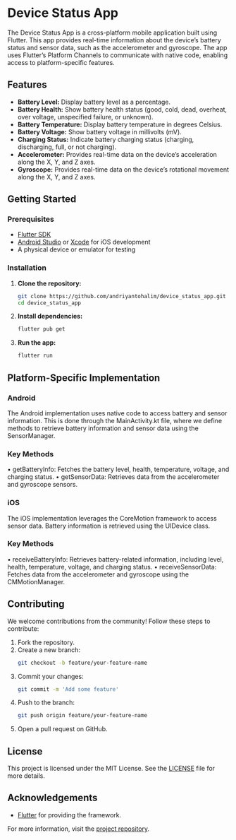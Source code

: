 # Device Status App

The Device Status App is a cross-platform mobile application built using Flutter. This app provides real-time information about the device’s battery status and sensor data, such as the accelerometer and gyroscope. The app uses Flutter’s Platform Channels to communicate with native code, enabling access to platform-specific features.

## Features

- **Battery Level:** Display battery level as a percentage.
- **Battery Health:** Show battery health status (good, cold, dead, overheat, over voltage, unspecified failure, or unknown).
- **Battery Temperature:** Display battery temperature in degrees Celsius.
- **Battery Voltage:** Show battery voltage in millivolts (mV).
- **Charging Status:** Indicate battery charging status (charging, discharging, full, or not charging).
- **Accelerometer:** Provides real-time data on the device’s acceleration along the X, Y, and Z axes.
- **Gyroscope:** Provides real-time data on the device’s rotational movement along the X, Y, and Z axes.

## Getting Started

### Prerequisites

- [Flutter SDK](https://flutter.dev/docs/get-started/install)
- [Android Studio](https://developer.android.com/studio) or [Xcode](https://developer.apple.com/xcode/) for iOS development
- A physical device or emulator for testing

### Installation

1. **Clone the repository:**
   ```bash
   git clone https://github.com/andriyantohalim/device_status_app.git
   cd device_status_app
   ```
2. **Install dependencies:**
    ```bash
    flutter pub get
    ```
3. **Run the app:**
    ```bash
    flutter run
    ```

## Platform-Specific Implementation

### Android
The Android implementation uses native code to access battery and sensor information. This is done through the MainActivity.kt file, where we define methods to retrieve battery information and sensor data using the SensorManager.

### Key Methods
•	getBatteryInfo: Fetches the battery level, health, temperature, voltage, and charging status.
•	getSensorData: Retrieves data from the accelerometer and gyroscope sensors.

### iOS
The iOS implementation leverages the CoreMotion framework to access sensor data. Battery information is retrieved using the UIDevice class.

### Key Methods
•	receiveBatteryInfo: Retrieves battery-related information, including level, health, temperature, voltage, and charging status.
•	receiveSensorData: Fetches data from the accelerometer and gyroscope using the CMMotionManager.

## Contributing

We welcome contributions from the community! Follow these steps to contribute:
1. Fork the repository.
2. Create a new branch:
    ```bash
    git checkout -b feature/your-feature-name
    ```
3. Commit your changes:
    ```bash
    git commit -m 'Add some feature'
    ```
4. Push to the branch:
    ```bash
    git push origin feature/your-feature-name
    ```
5. Open a pull request on GitHub.

## License

This project is licensed under the MIT License. See the [LICENSE](LICENSE) file for more details.

## Acknowledgements

- [Flutter](https://flutter.dev/) for providing the framework.

For more information, visit the [project repository](https://github.com/andriyantohalim/device_status_app.git).
